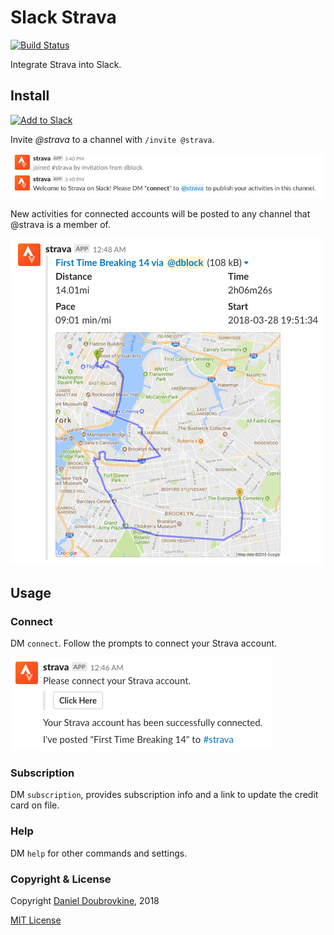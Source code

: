 Slack Strava
============

[![Build Status](https://travis-ci.org/dblock/slack-strava.svg?branch=master)](https://travis-ci.org/dblock/slack-strava)

Integrate Strava into Slack.

## Install

[![Add to Slack](https://platform.slack-edge.com/img/add_to_slack.png)](https://strava.playplay.io)

Invite *@strava* to a channel with `/invite @strava`.

![](public/img/joined.png)

New activities for connected accounts will be posted to any channel that @strava is a member of.

![](public/img/notify.png)

## Usage

### Connect

DM `connect`. Follow the prompts to connect your Strava account.

![](public/img/connect.png)

### Subscription

DM `subscription`, provides subscription info and a link to update the credit card on file.

### Help

DM `help` for other commands and settings.

### Copyright & License

Copyright [Daniel Doubrovkine](http://code.dblock.org), 2018

[MIT License](LICENSE)
